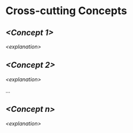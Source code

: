 # Cross-cutting Concepts

## _&lt;Concept 1>_

_&lt;explanation>_

## _&lt;Concept 2>_

_&lt;explanation>_

…

## _&lt;Concept n>_

_&lt;explanation>_

